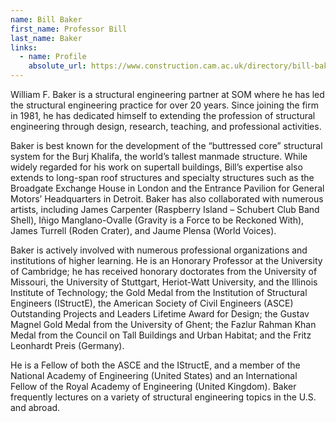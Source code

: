 ```yaml
---
name: Bill Baker
first_name: Professor Bill
last_name: Baker
links:
  - name: Profile
    absolute_url: https://www.construction.cam.ac.uk/directory/bill-baker
---
```


William F. Baker is a structural engineering partner at SOM where he has led the structural engineering practice for over 20 years. Since joining the firm in 1981, he has dedicated himself to extending the profession of structural engineering through design, research, teaching, and professional activities.

Baker is best known for the development of the “buttressed core” structural system for the Burj Khalifa, the world’s tallest manmade structure. While widely regarded for his work on supertall buildings, Bill’s expertise also extends to long-span roof structures and specialty structures such as the Broadgate Exchange House in London and the Entrance Pavilion for General Motors’ Headquarters in Detroit. Baker has also collaborated with numerous artists, including James Carpenter (Raspberry Island – Schubert Club Band Shell), Iñigo Manglano-Ovalle (Gravity is a Force to be Reckoned With), James Turrell (Roden Crater), and Jaume Plensa (World Voices).

Baker is actively involved with numerous professional organizations and institutions of higher learning. He is an Honorary Professor at the University of Cambridge; he has received honorary doctorates from the University of Missouri, the University of Stuttgart, Heriot-Watt University, and the Illinois Institute of Technology; the Gold Medal from the Institution of Structural Engineers (IStructE), the American Society of Civil Engineers (ASCE) Outstanding Projects and Leaders Lifetime Award for Design; the Gustav Magnel Gold Medal from the University of Ghent; the Fazlur Rahman Khan Medal from the Council on Tall Buildings and Urban Habitat; and the Fritz Leonhardt Preis (Germany).

He is a Fellow of both the ASCE and the IStructE, and a member of the National Academy of Engineering (United States) and an International Fellow of the Royal Academy of Engineering (United Kingdom). Baker frequently lectures on a variety of structural engineering topics in the U.S. and abroad.